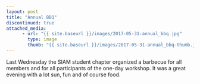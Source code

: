 ```yaml
---
layout: post
title: "Annual BBQ"
discontinued: true
attached_media:
      - url: "{{ site.baseurl }}/images/2017-05-31-annual_bbq.jpg"
        type: image
        thumb: "{{ site.baseurl }}/images/2017-05-31-annual_bbq-thumb.jpg"
---
```

Last Wednesday the SIAM student chapter organized a barbecue for all members and for all participants of the one-day workshop. It was a great evening with a lot sun, fun and of course food. 

